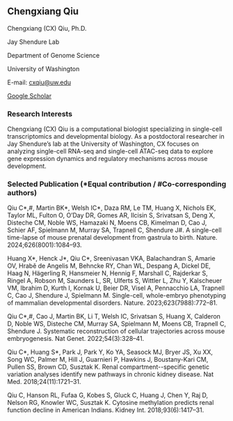 ## Chengxiang Qiu

Chengxiang (CX) Qiu, Ph.D.  

Jay Shendure Lab 

Department of Genome Science

University of Washington 

E-mail: cxqiu@uw.edu

[Google Scholar](https://scholar.google.com/citations?user=9lIRrzgAAAAJ&hl=en&oi=ao)

### Research Interests
Chengxiang (CX) Qiu is a computational biologist specializing in single-cell transcriptomics and developmental biology. As a postdoctoral researcher in Jay Shendure’s lab at the University of Washington, CX focuses on analyzing single-cell RNA-seq and single-cell ATAC-seq data to explore gene expression dynamics and regulatory mechanisms across mouse development.

### Selected Publication (*Equal contribution / #Co-corresponding authors)

Qiu C*,#, Martin BK*, Welsh IC*, Daza RM, Le TM, Huang X, Nichols EK, Taylor ML, Fulton O, O’Day DR, Gomes AR, Ilcisin S, Srivatsan S, Deng X, Disteche CM, Noble WS, Hamazaki N, Moens CB, Kimelman D, Cao J, Schier AF, Spielmann M, Murray SA, Trapnell C, Shendure J#. A single-cell time-lapse of mouse prenatal development from gastrula to birth. Nature. 2024;626(8001):1084–93.

Huang X*, Henck J*, Qiu C*, Sreenivasan VKA, Balachandran S, Amarie OV, Hrabě de Angelis M, Behncke RY, Chan WL, Despang A, Dickel DE, Haag N, Hägerling R, Hansmeier N, Hennig F, Marshall C, Rajderkar S, Ringel A, Robson M, Saunders L, SR, Ulferts S, Wittler L, Zhu Y, Kalscheuer VM, Ibrahim D, Kurth I, Kornak U, Beier DR, Visel A, Pennacchio LA, Trapnell C, Cao J, Shendure J, Spielmann M. Single-cell, whole-embryo phenotyping of mammalian developmental disorders. Nature. 2023;623(7988):772–81.

Qiu C*,#, Cao J, Martin BK, Li T, Welsh IC, Srivatsan S, Huang X, Calderon D, Noble WS, Disteche CM, Murray SA, Spielmann M, Moens CB, Trapnell C, Shendure J. Systematic reconstruction of cellular trajectories across mouse embryogenesis. Nat Genet. 2022;54(3):328–41. 

Qiu C*, Huang S*, Park J, Park Y, Ko YA, Seasock MJ, Bryer JS, Xu XX, Song WC, Palmer M, Hill J, Guarnieri P, Hawkins J, Boustany-Kari CM, Pullen SS, Brown CD, Susztak K. Renal compartment--specific genetic variation analyses identify new pathways in chronic kidney disease. Nat Med. 2018;24(11):1721–31.

Qiu C, Hanson RL, Fufaa G, Kobes S, Gluck C, Huang J, Chen Y, Raj D, Nelson RG, Knowler WC, Susztak K. Cytosine methylation predicts renal function decline in American Indians. Kidney Int. 2018;93(6):1417–31.

